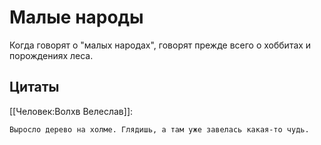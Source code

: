 # Малые народы

Когда говорят о "малых народах", говорят прежде всего о хоббитах и порождениях леса.

## Цитаты

[[Человек:Волхв Велеслав]]:

```text
Выросло дерево на холме. Глядишь, а там уже завелась какая-то чудь.
```
